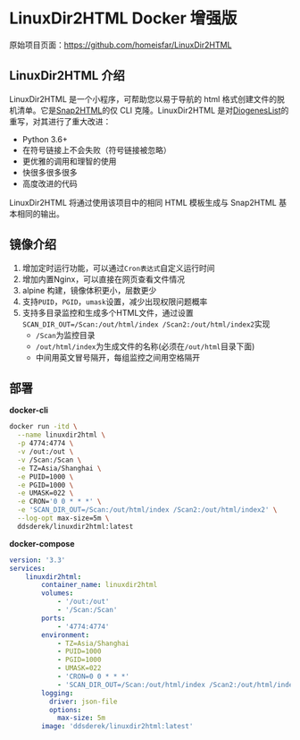 # LinuxDir2HTML Docker 增强版

原始项目页面：https://github.com/homeisfar/LinuxDir2HTML

## LinuxDir2HTML 介绍

LinuxDir2HTML 是一个小程序，可帮助您以易于导航的 html 格式创建文件的脱机清单。它是[Snap2HTML](https://www.rlvision.com/snap2html/)的仅 CLI 克隆。LinuxDir2HTML 是对[DiogenesList](https://github.com/ZapperDJ/DiogenesList)的重写，对其进行了重大改进：

- Python 3.6+
- 在符号链接上不会失败（符号链接被忽略）
- 更优雅的调用和理智的使用
- 快很多很多很多
- 高度改进的代码

LinuxDir2HTML 将通过使用该项目中的相同 HTML 模板生成与 Snap2HTML 基本相同的输出。

## 镜像介绍

1. 增加定时运行功能，可以通过```Cron表达式```自定义运行时间
2. 增加内置Nginx，可以直接在网页查看文件情况
3. alpine 构建，镜像体积更小，层数更少
4. 支持```PUID```，```PGID```，```umask```设置，减少出现权限问题概率
5. 支持多目录监控和生成多个HTML文件，通过设置`SCAN_DIR_OUT=/Scan:/out/html/index /Scan2:/out/html/index2`实现
    - `/Scan`为监控目录
    - `/out/html/index`为生成文件的名称(必须在`/out/html`目录下面)
    - 中间用英文冒号隔开，每组监控之间用空格隔开

## 部署

**docker-cli**

```bash
docker run -itd \
  --name linuxdir2html \
  -p 4774:4774 \
  -v /out:/out \
  -v /Scan:/Scan \
  -e TZ=Asia/Shanghai \
  -e PUID=1000 \
  -e PGID=1000 \
  -e UMASK=022 \
  -e CRON='0 0 * * *' \
  -e 'SCAN_DIR_OUT=/Scan:/out/html/index /Scan2:/out/html/index2' \
  --log-opt max-size=5m \
  ddsderek/linuxdir2html:latest
```

**docker-compose**

```yaml
version: '3.3'
services:
    linuxdir2html:
        container_name: linuxdir2html
        volumes:
            - '/out:/out'
            - '/Scan:/Scan'
        ports:
            - '4774:4774'
        environment:
            - TZ=Asia/Shanghai
            - PUID=1000
            - PGID=1000
            - UMASK=022
            - 'CRON=0 0 * * *'
            - 'SCAN_DIR_OUT=/Scan:/out/html/index /Scan2:/out/html/index2'
        logging:
          driver: json-file
          options:
            max-size: 5m
        image: 'ddsderek/linuxdir2html:latest'
```

